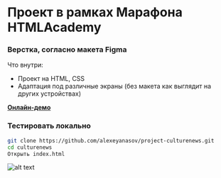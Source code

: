 # Проект в рамках Марафона HTMLAcademy

### Верстка, согласно макета Figma

Что внутри:

  - Проект на HTML, CSS
  - Адаптация под различные экраны (без макета как выглядит на других устройствах)

[**Онлайн-демо**](https://alexeyanasov.github.io/project-culturenews/)


### Тестировать локально

```sh
git clone https://github.com/alexeyanasov/project-culturenews.git
cd culturenews
Открыть index.html
```

![alt text](marafon.jgp "Описание будет тут")​

